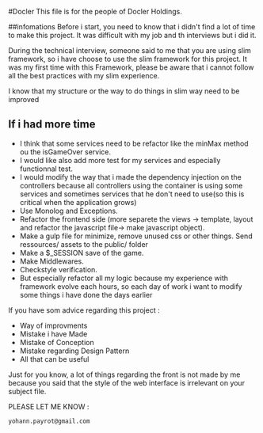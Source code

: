 #Docler
This file is for the people of Docler Holdings.

##infomations
Before i start, you need to know that i didn't find a lot of time to make this project.
It was difficult with my job and th interviews but i did it.

During the technical interview, someone said to me that you are using slim framework,
so i have choose to use the slim framework for this project.
It was my first time with this Framework, please be aware that i cannot follow all the best practices with my slim experience.

I know that my structure or the way to do things in slim way need to be improved

## If i had more time

* I think that some services need to be refactor like the minMax method ou the isGameOver service.
* I would like also add more test for my services and especially functionnal test.
* I would modify the way that i made the dependency injection on the controllers
because all controllers using the container is using some services and sometimes services that he don't need to use(so this is critical when the application grows)
* Use Monolog and Exceptions.
* Refactor the frontend side (more separete the views -> template, layout and refactor the javascript file-> make javascript object).
* Make a gulp file for minimize, remove unused css or other things. Send ressources/ assets to the public/ folder
* Make a $_SESSION save of the game.
* Make Middlewares.
* Checkstyle verification.
* But especially refactor all my logic because my experience with framework evolve each hours, so each day of work i want to modify some things i have done the days earlier

If you have som advice regarding this project :
* Way of improvments
* Mistake i have Made
* Mistake of Conception
* Mistake regarding Design Pattern
* All that can be useful

Just for you know, a lot of things regarding the front is not made by me because you said that the style of the web interface is irrelevant on your subject file.

PLEASE LET ME KNOW :

    yohann.payrot@gmail.com